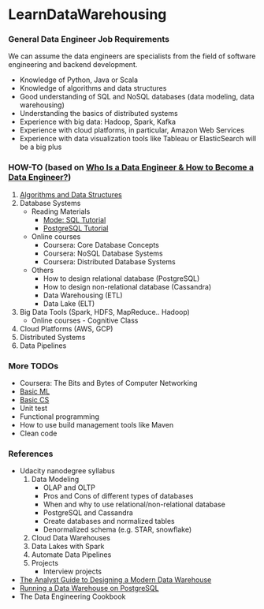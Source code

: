 # LearnDataWarehousing

### General Data Engineer Job Requirements
We can assume the data engineers are specialists from the field of software engineering and backend development.
- Knowledge of Python, Java or Scala
- Knowledge of algorithms and data structures
- Good understanding of SQL and NoSQL databases (data modeling, data warehousing)
- Understanding the basics of distributed systems
- Experience with big data: Hadoop, Spark, Kafka
- Experience with cloud platforms, in particular, Amazon Web Services
- Experience with data visualization tools like Tableau or ElasticSearch will be a big plus

### HOW-TO (based on [Who Is a Data Engineer & How to Become a Data Engineer?](https://towardsdatascience.com/who-is-a-data-engineer-how-to-become-a-data-engineer-1167ddc12811))
1. [Algorithms and Data Structures](https://github.com/friday27/JavaDSA)
2. Database Systems
    * Reading Materials
        * [Mode: SQL Tutorial](https://mode.com/resources/sql-tutorial/sql-in-mode/)
        * [PostgreSQL Tutorial](http://www.postgresqltutorial.com/)
    * Online courses
        * Coursera: Core Database Concepts
        * Coursera: NoSQL Database Systems
        * Coursera: Distributed Database Systems
    * Others
        * How to design relational database (PostgreSQL)
        * How to design non-relational database (Cassandra)
        * Data Warehousing (ETL)
        * Data Lake (ELT)
3. Big Data Tools (Spark, HDFS, MapReduce.. Hadoop)
    * Online courses - Cognitive Class
4. Cloud Platforms (AWS, GCP)
5. Distributed Systems
6. Data Pipelines

### More TODOs
- Coursera: The Bits and Bytes of Computer Networking
- [Basic ML](https://www.youtube.com/watch?v=ZhNpTiY4NcU&list=PL_c9BZzLwBRIPaKlO5huuWQdcM3iYqF2w)
- [Basic CS](https://www.youtube.com/watch?v=EShch7iDIWE&list=PL_c9BZzLwBRKk9m5ketXHUD2ASE7z_ya9)
- Unit test
- Functional programming
- How to use build management tools like Maven
- Clean code

### References
* Udacity nanodegree syllabus
    1. Data Modeling
        * OLAP and OLTP
        * Pros and Cons of different types of databases
        * When and why to use relational/non-relational database
        * PostgreSQL and Cassandra
        * Create databases and normalized tables
        * Denormalized schema (e.g. STAR, snowflake)
    2. Cloud Data Warehouses
    3. Data Lakes with Spark
    4. Automate Data Pipelines
    5. Projects
        * Interview projects
* [The Analyst Guide to Designing a Modern Data Warehouse](https://www.holistics.io/blog/the-analyst-guide-to-designing-a-modern-data-warehouse)
* [Running a Data Warehouse on PostgreSQL](https://severalnines.com/database-blog/running-data-warehouse-postgresql)
* The Data Engineering Cookbook